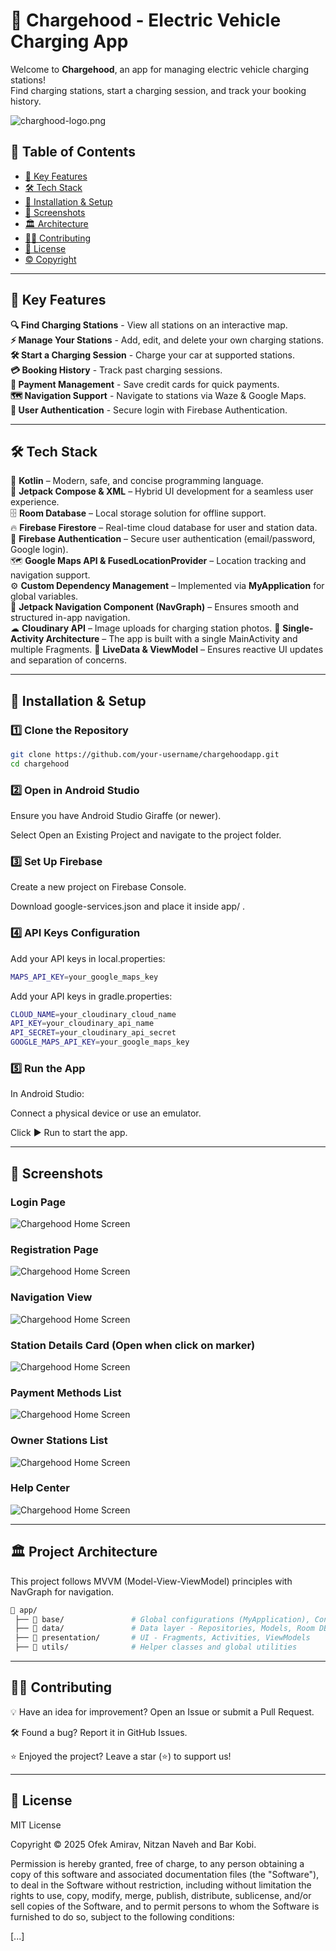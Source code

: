 # 🚗 Chargehood - Electric Vehicle Charging App  

Welcome to **Chargehood**, an app for managing electric vehicle charging stations!  
Find charging stations, start a charging session, and track your booking history.  

![charghood-logo.png](https://i.postimg.cc/cJpfPvr7/charghood-logo.png)

## 📖 Table of Contents  
- [🔹 Key Features](#-key-features)  
- [🛠 Tech Stack](#-tech-stack)  
- [🚀 Installation & Setup](#-installation--setup)  
- [📸 Screenshots](#-screenshots)  
- [🏛 Architecture](#-architecture)  
- [👨‍💻 Contributing](#-contributing)  
- [📜 License](#-license)  
- [© Copyright](#-copyright)  

---

## 📌 Key Features  

 **🔍 Find Charging Stations** - View all stations on an interactive map.  
 **⚡ Manage Your Stations** - Add, edit, and delete your own charging stations.  
 **🛠 Start a Charging Session** - Charge your car at supported stations.  
 **💳 Booking History** - Track past charging sessions.  
 **📜 Payment Management** - Save credit cards for quick payments.  
 **🗺 Navigation Support** - Navigate to stations via Waze & Google Maps.  
 **🔐 User Authentication** - Secure login with Firebase Authentication.  

---


## 🛠 **Tech Stack**  

 🚀 **Kotlin** – Modern, safe, and concise programming language.  
 📱 **Jetpack Compose & XML** – Hybrid UI development for a seamless user experience.  
 🗄 **Room Database** – Local storage solution for offline support.  
 🔥 **Firebase Firestore** – Real-time cloud database for user and station data.  
 🔑 **Firebase Authentication** – Secure user authentication (email/password, Google login).  
 🗺 **Google Maps API & FusedLocationProvider** – Location tracking and navigation support.  
 ⚙ **Custom Dependency Management** – Implemented via **MyApplication** for global variables.  
 🎯 **Jetpack Navigation Component (NavGraph)** – Ensures smooth and structured in-app navigation.  
 ☁ **Cloudinary API** – Image uploads for charging station photos.
 📂 **Single-Activity Architecture** – The app is built with a single MainActivity and multiple Fragments. 
 🔄 **LiveData & ViewModel** – Ensures reactive UI updates and separation of concerns. 

---

## 🚀 Installation & Setup  

### 1️⃣ Clone the Repository  
```sh
git clone https://github.com/your-username/chargehoodapp.git
cd chargehood
```
### 2️⃣ Open in Android Studio
Ensure you have Android Studio Giraffe (or newer).

Select Open an Existing Project and navigate to the project folder.

### 3️⃣ Set Up Firebase
Create a new project on Firebase Console.

Download google-services.json and place it inside app/ .

### 4️⃣ API Keys Configuration
Add your API keys in local.properties:
```sh
MAPS_API_KEY=your_google_maps_key
```
Add your API keys in gradle.properties:
```sh
CLOUD_NAME=your_cloudinary_cloud_name
API_KEY=your_cloudinary_api_name
API_SECRET=your_cloudinary_api_secret
GOOGLE_MAPS_API_KEY=your_google_maps_key
```
### 5️⃣ Run the App
In Android Studio:

Connect a physical device or use an emulator.

Click ▶️ Run to start the app.

---
## 📸 Screenshots
### Login Page
![Chargehood Home Screen](https://i.postimg.cc/NFJqjvh4/Screenshot-20250213-024205.jpg)
### Registration Page
![Chargehood Home Screen](https://i.postimg.cc/9XJjpZ47/Screenshot-20250213-024213.jpg)
### Navigation View
![Chargehood Home Screen](https://i.postimg.cc/QC6hPW00/Screenshot-20250213-022750.jpg)
### Station Details Card (Open when click on marker)
![Chargehood Home Screen](https://i.postimg.cc/CL5p65D6/Screenshot-20250213-024150.jpg)
### Payment Methods List
![Chargehood Home Screen](https://i.postimg.cc/RFLM7Yfr/Screenshot-20250213-022958.jpg)
### Owner Stations List
![Chargehood Home Screen](https://i.postimg.cc/T12TCcqK/Screenshot-20250213-023005.jpg)
### Help Center
![Chargehood Home Screen](https://i.postimg.cc/vm98BTZZ/Screenshot-20250213-023012.jpg)



---
## 🏛️ Project Architecture
This project follows MVVM (Model-View-ViewModel) principles with NavGraph for navigation.

```sh
📂 app/
 ├── 📂 base/               # Global configurations (MyApplication), Constants 
 ├── 📂 data/               # Data layer - Repositories, Models, Room DB, Firebase, Cloudinary
 ├── 📂 presentation/       # UI - Fragments, Activities, ViewModels
 ├── 📂 utils/              # Helper classes and global utilities
```
---
## 👨‍💻 Contributing
💡 Have an idea for improvement? Open an Issue or submit a Pull Request.

🛠️ Found a bug? Report it in GitHub Issues.

⭐ Enjoyed the project? Leave a star (⭐) to support us!

---
## 📜 License
MIT License

Copyright © 2025 Ofek Amirav, Nitzan Naveh and Bar Kobi.

Permission is hereby granted, free of charge, to any person obtaining a copy
of this software and associated documentation files (the "Software"), to deal
in the Software without restriction, including without limitation the rights
to use, copy, modify, merge, publish, distribute, sublicense, and/or sell
copies of the Software, and to permit persons to whom the Software is
furnished to do so, subject to the following conditions:

[...]

